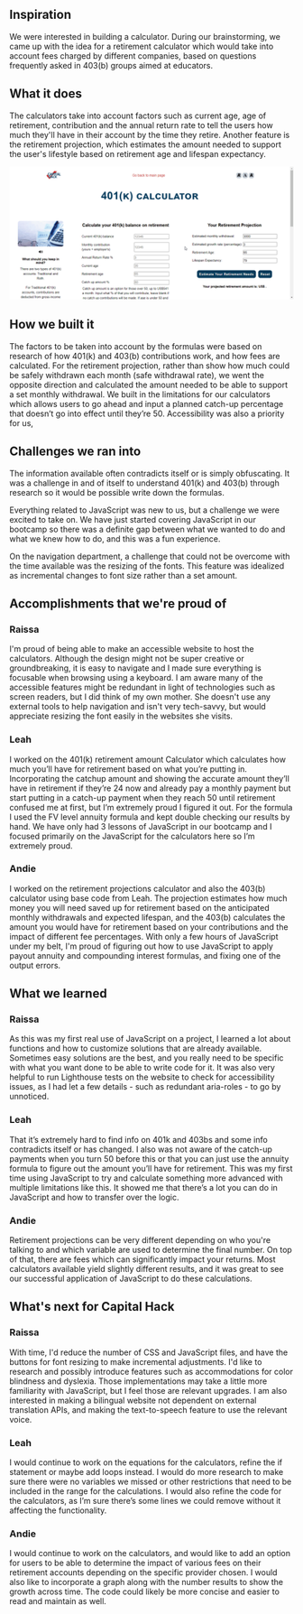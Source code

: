 ## Inspiration
We were interested in building a calculator. During our brainstorming, we came up with the idea for a retirement calculator which would take into account fees charged by different companies, based on questions frequently asked in 403(b) groups aimed at educators. 

## What it does
The calculators take into account factors such as current age, age of retirement, contribution and the annual return rate to tell the users how much they'll have in their account by the time they retire. 
Another feature is the retirement projection, which estimates the amount needed to support the user's lifestyle based on retirement age and lifespan expectancy.

![](img/chrome_OIsR0H3gd5.gif)

## How we built it
The factors to be taken into account by the formulas were based on research of how 401(k) and 403(b) contributions work, and how fees are calculated.
For the retirement projection, rather than show how much could be safely withdrawn each month (safe withdrawal rate), we went the opposite direction and calculated the amount needed to be able to support a set monthly withdrawal. 
We built in the limitations for our calculators which allows users to go ahead and input a planned catch-up percentage that doesn’t go into effect until they’re 50.
Accessibility was also a priority for us, 

## Challenges we ran into
The information available often contradicts itself or is simply obfuscating. It was a challenge in and of itself to understand 401(k) and 403(b) through research so it would be possible write down the formulas.

Everything related to JavaScript was new to us, but a challenge we were excited to take on. We have just started covering JavaScript in our bootcamp so there was a definite gap between what we wanted to do and what we knew how to do, and this was a fun experience.

On the navigation department, a challenge that could not be overcome with the time available was the resizing of the fonts. This feature was idealized as incremental changes to font size rather than a set amount.

## Accomplishments that we're proud of
### Raissa
I'm proud of being able to make an accessible website to host the calculators. Although the design might not be super creative or groundbreaking, it is easy to navigate and I made sure everything is focusable when browsing using a keyboard. I am aware many of the accessible features might be redundant in light of technologies such as screen readers, but I did think of my own mother. She doesn't use any external tools to help navigation and isn't very tech-savvy, but would appreciate resizing the font easily in the websites she visits. 
### Leah
I worked on the 401(k) retirement amount Calculator which calculates how much you’ll have for retirement based on what you’re putting in. Incorporating the catchup amount and showing the accurate amount they’ll have in retirement if they’re 24 now and already pay a monthly payment but start putting in a catch-up payment when they reach 50 until retirement confused me at first, but I’m extremely proud I figured it out. For the formula I used the FV level annuity formula and kept double checking our results by hand. We have only had 3 lessons of JavaScript in our bootcamp and I focused primarily on the JavaScript for the calculators here so I’m extremely proud. 

### Andie
I worked on the retirement projections calculator and also the 403(b) calculator using base code from Leah. The projection estimates how much money you will need saved up for retirement based on the anticipated monthly withdrawals and expected lifespan, and the 403(b) calculates the amount you would have for retirement based on your contributions and the impact of different fee percentages. With only a few hours of JavaScript under my belt, I'm proud of figuring out how to use JavaScript to apply payout annuity and compounding interest formulas, and fixing one of the output errors.

## What we learned
### Raissa
As this was my first real use of JavaScript on a project, I learned a lot about functions and how to customize solutions that are already available. Sometimes easy solutions are the best, and you really need to be specific with what you want done to be able to write code for it. 
It was also very helpful to run Lighthouse tests on the website to check for accessibility issues, as I had let a few details - such as redundant aria-roles - to go by unnoticed.

### Leah
That it’s extremely hard to find info on 401k and 403bs and some info contradicts itself or has changed. I also was not aware of the catch-up payments when you turn 50 before this or that you can just use the annuity formula to figure out the amount you’ll have for retirement. This was my first time using JavaScript to try and calculate something more advanced with multiple limitations like this. It showed me that there’s a lot you can do in JavaScript and how to transfer over the logic.

### Andie
Retirement projections can be very different depending on who you're talking to and which variable are used to determine the final number. On top of that, there are fees which can significantly impact your returns. Most calculators available yield slightly different results, and it was great to see our successful application of JavaScript to do these calculations.

## What's next for Capital Hack
### Raissa
With time, I'd reduce the number of CSS and JavaScript files, and have the buttons for font resizing to make incremental adjustments. I'd like to research and possibly introduce features such as accommodations for color blindness and dyslexia. Those implementations may take a little more familiarity with JavaScript, but I feel those are relevant upgrades.
I am also interested in making a bilingual website not dependent on external translation APIs, and making the text-to-speech feature to use the relevant voice.

### Leah
 I would continue to work on the equations for the calculators, refine the if statement or maybe add loops instead. I would do more research to make sure there were no variables we missed or other restrictions that need to be included in the range for the calculations. I would also refine the code for the calculators, as I’m sure there’s some lines we could remove without it affecting the functionality.

### Andie
I would continue to work on the calculators, and would like to add an option for users to be able to determine the impact of various fees on their retirement accounts depending on the specific provider chosen. I would also like to incorporate a graph along with the number results to show the growth across time. The code could likely be more concise and easier to read and maintain as well.
